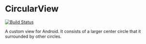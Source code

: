 CircularView
============
[![Build Status](https://travis-ci.org/sababado/CircularView.svg?branch=master)](https://travis-ci.org/sababado/CircularView)

A custom view for Android. It consists of a larger center circle that it surrounded by other circles.
